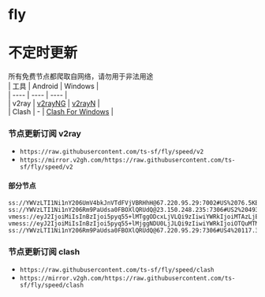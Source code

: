 # fly
# 不定时更新
所有免费节点都爬取自网络，请勿用于非法用途  
|  工具  | Android  | Windows  |  
|  ----  | ----   | ----  |  
| v2ray  | [v2rayNG](https://github.com/2dust/v2rayNG/releases) | [v2rayN](https://github.com/2dust/v2rayN/releases) |  
| Clash  | - | [Clash For Windows](https://github.com/2dust/clashN/releases) | 
  
### 节点更新订阅  v2ray
- `https://raw.githubusercontent.com/ts-sf/fly/speed/v2`  
- `https://mirror.v2gh.com/https://raw.githubusercontent.com/ts-sf/fly/speed/v2`  

#### 部分节点  
``` 
ss://YWVzLTI1Ni1nY206UmV4bkJnVTdFVjVBRHhH@67.220.95.29:7002#US%2076.5KB%2Fs
ss://YWVzLTI1Ni1nY206Rm9PaUdsa0FBOXlQRUdQ@23.150.248.235:7306#US2%20493.4KB%2Fs
vmess://eyJ2IjoiMiIsInBzIjoi5pyq55+lMTggODcxLjVLQi9zIiwiYWRkIjoiMTAzLjEwNi4yMjkuMjA3IiwicG9ydCI6IjE0NDI3IiwiaWQiOiJjMDE5ODhjYy1iMGIxLTQwMjYtYmI5Yi05MTUyZmYxOWMxNDUiLCJhaWQiOiIwIiwic2N5IjoiYXV0byIsIm5ldCI6InRjcCIsInR5cGUiOiJub25lIiwiaG9zdCI6IiIsInBhdGgiOiIvIiwidGxzIjoiIiwic25pIjoiIiwidGVzdF9uYW1lIjoiMTgifQ==
vmess://eyJ2IjoiMiIsInBzIjoi5pyq55+lMjggNDU0LjJLQi9zIiwiYWRkIjoiOTQuMTM2LjE4NS4yMzAiLCJwb3J0IjoiMTA1MzQiLCJpZCI6ImIwMWM3ZWY5LTMzZWMtNDFmNi1iZmJmLTc3ZGRjNGQyMTY0OSIsImFpZCI6IjAiLCJzY3kiOiJhdXRvIiwibmV0IjoidGNwIiwidHlwZSI6Im5vbmUiLCJob3N0IjoiIiwicGF0aCI6IiIsInRscyI6IiIsInNuaSI6IiIsInRlc3RfbmFtZSI6IjI4In0=
ss://YWVzLTI1Ni1nY206Rm9PaUdsa0FBOXlQRUdQ@67.220.95.29:7306#US4%20117.3KB%2Fs
```
### 节点更新订阅  clash
- `https://raw.githubusercontent.com/ts-sf/fly/speed/clash`  
- `https://mirror.v2gh.com/https://raw.githubusercontent.com/ts-sf/fly/speed/clash`  


